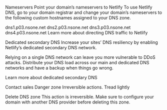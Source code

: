 Nameservers
Point your domain’s nameservers to Netlify
To use Netlify DNS, go to your domain registrar and change your domain’s nameservers to the following custom hostnames assigned to your DNS zone.

dns1.p03.nsone.net
dns2.p03.nsone.net
dns3.p03.nsone.net
dns4.p03.nsone.net
Learn more about directing DNS traffic to Netlify


Dedicated secondary DNS
Increase your sites’ DNS resiliency by enabling Netlify’s dedicated secondary DNS network.

Relying on a single DNS network can leave you more vulnerable to DDoS attacks. Distribute your DNS load across our main and dedicated DNS networks and have a backup when things go wrong.

Learn more about dedicated secondary DNS

Contact sales
Danger zone
Irreversible actions. Tread lightly

Delete DNS zone
This action is irreversible. Make sure to configure your domain with another DNS provider before deleting this zone.


